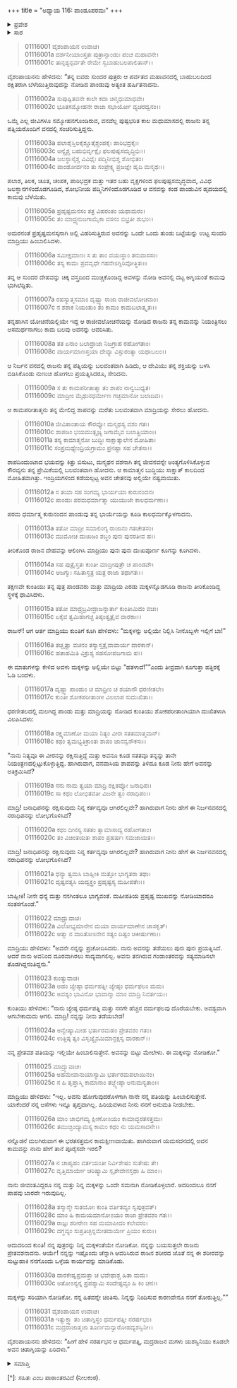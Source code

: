 +++
title = "ಅಧ್ಯಾಯ 116: ಪಾಂಡೂಪರಮಃ"
+++

<details><summary>ಪ್ರವೇಶ</summary>


।।   ಓಂ ಓಂ ನಮೋ ನಾರಾಯಣಾಯ।।   ಶ್ರೀ ವೇದವ್ಯಾಸಾಯ ನಮಃ ।।

ಶ್ರೀ ಕೃಷ್ಣದ್ವೈಪಾಯನ ವೇದವ್ಯಾಸ ವಿರಚಿತ  

**ಶ್ರೀ ಮಹಾಭಾರತ**

**ಆದಿ ಪರ್ವ**

**ಸಂಭವ ಪರ್ವ**

**ಅಧ್ಯಾಯ 116**

</details>


<details><summary>ಸಾರ</summary>

ಮಾದ್ರಿಯನ್ನು ಕೂಡಲು ಹೊರಟ ಪಾಂಡುವಿನ ಮರಣ (1-12). ಕುಂತಿಯು ಮಾದ್ರಿಯನ್ನು ನಿಂದಿಸುವುದು (13-22). ಕುಂತಿಯು ತಾನೇ ಪಾಂಡುವನ್ನು ಹಿಂಬಾಲಿಸಿ ಹೋಗುವುದಾಗಿ ಹೇಳಲು ಮಾದ್ರಿಯು ತಾನೇ ಹೋಗುವಳೆಂದು ಹಠಹಿಡಿದು ಪಾಂಡುವಿನ ಚಿತವನ್ನೇರಿದುದು (23-31).

</details>


> 01116001 ವೈಶಂಪಾಯನ ಉವಾಚ।  
01116001a ದರ್ಶನೀಯಾಂಸ್ತತಃ ಪುತ್ರಾನ್ಪಾಂಡುಃ ಪಂಚ ಮಹಾವನೇ।  
01116001c ತಾನ್ಪಶ್ಯನ್ಪರ್ವತೇ ರೇಮೇ ಸ್ವಬಾಹುಬಲಪಾಲಿತಾನ್।।

ವೈಶಂಪಾಯನನು ಹೇಳಿದನು: “ತನ್ನ ಐವರು ಸುಂದರ ಪುತ್ರರು ಆ ಪರ್ವತದ ಮಹಾವನದಲ್ಲಿ ಬಾಹುಬಲದಿಂದ ರಕ್ಷಿತರಾಗಿ ಬೆಳೆಯುತ್ತಿರುವುದನ್ನು ನೋಡಿದ ಪಾಂಡುವು ಅತ್ಯಂತ ಹರ್ಷಿತನಾದನು.

> 01116002a ಸುಪುಷ್ಪಿತವನೇ ಕಾಲೇ ಕದಾ ಚಿನ್ಮಧುಮಾಧವೇ।  
01116002c ಭೂತಸಮ್ಮೋಹನೇ ರಾಜಾ ಸಭಾರ್ಯೋ ವ್ಯಚರದ್ವನಂ।।

ಒಮ್ಮೆ ಎಲ್ಲ ಜೀವಿಗಳೂ ಸಮ್ಮೋಹನಗೊಂಡಿರುವ, ವನವೆಲ್ಲ ಪುಷ್ಪಭರಿತ ಕಾಲ ಮಧುಮಾಸದಲ್ಲಿ ರಾಜನು ತನ್ನ ಪತ್ನಿಯರೊಂದಿಗೆ ವನದಲ್ಲಿ ಸಂಚರಿಸುತ್ತಿದ್ದನು.

> 01116003a ಪಲಾಶೈಸ್ತಿಲಕೈಶ್ಚೂತೈಶ್ಚಂಪಕೈಃ ಪಾರಿಭದ್ರಕೈಃ।   
01116003c ಅನ್ಯೈಶ್ಚ ಬಹುಭಿರ್ವೃಕ್ಷೈಃ ಫಲಪುಷ್ಪಸಮೃದ್ಧಿಭಿಃ।।  
01116004a ಜಲಸ್ಥಾನೈಶ್ಚ ವಿವಿಧೈಃ ಪದ್ಮಿನೀಭಿಶ್ಚ ಶೋಭಿತಂ।  
01116004c ಪಾಂಡೋರ್ವನಂ ತು ಸಂಪ್ರೇಕ್ಷ್ಯ ಪ್ರಜಜ್ಞೇ ಹೃದಿ ಮನ್ಮಥಃ।।

ಪಲಾಶ, ತಿಲಕ, ಚೂತ, ಚಂಪಕ, ಪಾರಿಭದ್ರಕ ಮತ್ತು ಇತರ ಬಹು ವೃಕ್ಷಗಳಿಂದ ಫಲಪುಷ್ಪಸಮೃದ್ಧವಾದ, ವಿವಿಧ ಜಲಸ್ಥಾನಗಳಿಂದೊಡಗೂಡಿದ, ಶೋಭನೀಯ ಪದ್ಮಿನಿಗಳಿಂದೊಡಗೂಡಿದ ಆ ವನವನ್ನು ಕಂಡ ಪಾಂಡುವಿನ ಹೃದಯದಲ್ಲಿ ಕಾಮವು ಬೆಳೆಯಿತು.

> 01116005a ಪ್ರಹೃಷ್ಟಮನಸಂ ತತ್ರ ವಿಹರಂತಂ ಯಥಾಮರಂ।  
01116005c ತಂ ಮಾದ್ರ್ಯನುಜಗಾಮೈಕಾ ವಸನಂ ಬಿಭ್ರತೀ ಶುಭಂ।।

ಅಮರನಂತೆ ಪ್ರಹೃಷ್ಟಮನಸ್ಕನಾಗಿ ಅಲ್ಲಿ ವಿಹರಿಸುತ್ತಿರುವ ಅವನನ್ನು ಒಂದೇ ಒಂದು ತುಂಡು ಬಟ್ಟೆಯನ್ನು ಉಟ್ಟ ಸುಂದರಿ ಮಾದ್ರಿಯು ಹಿಂಬಾಲಿಸಿದಳು.

> 01116006a ಸಮೀಕ್ಷಮಾಣಃ ಸ ತು ತಾಂ ವಯಃಸ್ಥಾಂ ತನುವಾಸಸಂ।  
01116006c ತಸ್ಯ ಕಾಮಃ ಪ್ರವವೃಧೇ ಗಹನೇಽಗ್ನಿರಿವೋತ್ಥಿತಃ।।

ತನ್ನ ಆ ಸುಂದರ ದೇಹವನ್ನು ಚಿಕ್ಕ ವಸ್ತ್ರದಿಂದ ಮುಚ್ಚಿಕೊಂಡಿದ್ದ ಅವಳನ್ನು ನೋಡಿ ಅವನಲ್ಲಿ ದಟ್ಟ ಅಗ್ನಿಯಂತೆ ಕಾಮವು ಭುಗಿಲೆದ್ದಿತು.

> 01116007a ರಹಸ್ಯಾತ್ಮಸಮಾಂ ದೃಷ್ಟ್ವಾ ರಾಜಾ ರಾಜೀವಲೋಚನಾಂ।  
01116007c ನ ಶಶಾಕ ನಿಯಂತುಂ ತಂ ಕಾಮಂ ಕಾಮಬಲಾತ್ಕೃತಃ।।

ತನ್ನಹಾಗಿನ ಯೋಚನೆಯಲ್ಲಿಯೇ ಇದ್ದ ಆ ರಾಜೀವಲೋಚನೆಯನ್ನು ನೋಡಿದ ರಾಜನು ತನ್ನ ಕಾಮವನ್ನು ನಿಯಂತ್ರಿಸಲು ಅಸಮರ್ಥನಾಗಲು ಕಾಮ ಬಲವು ಅವನನ್ನು ಆವರಿಸಿತು.

> 01116008a ತತ ಏನಾಂ ಬಲಾದ್ರಾಜಾ ನಿಜಗ್ರಾಹ ರಹೋಗತಾಂ।  
01116008c ವಾರ್ಯಮಾಣಸ್ತಯಾ ದೇವ್ಯಾ ವಿಸ್ಫುರಂತ್ಯಾ ಯಥಾಬಲಂ।।

ಆ ನಿರ್ಜನ ವನದಲ್ಲಿ ರಾಜನು ತನ್ನ ಪತ್ನಿಯನ್ನು ಬಲವಂತವಾಗಿ ಹಿಡಿದು, ಆ ದೇವಿಯು ತನ್ನ ಶಕ್ತಿಯನ್ನು ಬಳಸಿ ಬಿಡಿಸಿಕೊಂಡು ನುಣುಚಿ ಹೋಗಲು ಪ್ರಯತ್ನಿಸಿದರೂ, ಸೇರಿದನು.

> 01116009a ಸ ತು ಕಾಮಪರೀತಾತ್ಮಾ ತಂ ಶಾಪಂ ನಾನ್ವಬುಧ್ಯತ।  
01116009c ಮಾದ್ರೀಂ ಮೈಥುನಧರ್ಮೇಣ ಗಚ್ಛಮಾನೋ ಬಲಾದಿವ।।

ಆ ಕಾಮಪರೀತಾತ್ಮನು ತನ್ನ ಮೇಲಿದ್ದ ಶಾಪವನ್ನು ಮರೆತು ಬಲವಂತವಾಗಿ ಮಾದ್ರಿಯನ್ನು ಸೇರಲು ಹೋದನು.

> 01116010a ಜೀವಿತಾಂತಾಯ ಕೌರವ್ಯೋ ಮನ್ಮಥಸ್ಯ ವಶಂ ಗತಃ।  
01116010c ಶಾಪಜಂ ಭಯಮುತ್ಸೃಜ್ಯ ಜಗಾಮೈವ ಬಲಾತ್ಪ್ರಿಯಾಂ।।  
01116011a ತಸ್ಯ ಕಾಮಾತ್ಮನೋ ಬುದ್ಧಿಃ ಸಾಕ್ಷಾತ್ಕಾಲೇನ ಮೋಹಿತಾ।   
01116011c ಸಂಪ್ರಮಥ್ಯೇಂದ್ರಿಯಗ್ರಾಮಂ ಪ್ರನಷ್ಟಾ ಸಹ ಚೇತಸಾ।।

ಶಾಪದಿಂದುಂಟಾದ ಭಯವನ್ನು ಕಿತ್ತು ಬಿಸುಟು, ಮನ್ಮಥನ ವಶನಾಗಿ ತನ್ನ ಜೀವನವನ್ನೇ ಅಂತ್ಯಗೊಳಿಸಿಕೊಳ್ಳುವ ಕೌರವ್ಯನು ತನ್ನ ಪ್ರೇಮಿಕೆಯಲ್ಲಿ ಬಲವಂತವಾಗಿ ಹೋದನು. ಆ ಕಾಮಾತ್ಮನ ಬುದ್ಧಿಯು ಸಾಕ್ಷಾತ್ ಕಾಲದಿಂದ ಮೋಹಿತವಾಗಿತ್ತು. ಇಂದ್ರಿಯಗಳಿಂದ ಕಡೆಯಲ್ಪಟ್ಟ ಅವನ ಚೇತನವು ಅಲ್ಲಿಯೇ ನಷ್ಟವಾಯಿತು.

> 01116012a ಸ ತಯಾ ಸಹ ಸಂಗಮ್ಯ ಭಾರ್ಯಯಾ ಕುರುನಂದನ।  
01116012c ಪಾಂಡುಃ ಪರಮಧರ್ಮಾತ್ಮಾ ಯುಯುಜೇ ಕಾಲಧರ್ಮಣಾ।।

ಪರಮ ಧರ್ಮಾತ್ಮ ಕುರುನಂದನ ಪಾಂಡುವು ತನ್ನ ಭಾರ್ಯೆಯನ್ನು ಕೂಡಿ ಕಾಲಧರ್ಮಕ್ಕೊಳಗಾದನು.

> 01116013a ತತೋ ಮಾದ್ರೀ ಸಮಾಲಿಂಗ್ಯ ರಾಜಾನಂ ಗತಚೇತಸಂ।  
01116013c ಮುಮೋಚ ದುಃಖಜಂ ಶಬ್ಧಂ ಪುನಃ ಪುನರತೀವ ಹ।।

ತೀರಿಕೊಂಡ ರಾಜನ ದೇಹವನ್ನು ಆಲಿಂಗಿಸಿ ಮಾದ್ರಿಯು ಪುನಃ ಪುನಃ ದುಃಖಪೂರ್ಣ ಕೂಗನ್ನು ಕೂಗಿದಳು.

> 01116014a ಸಹ ಪುತ್ರೈಸ್ತತಃ ಕುಂತೀ ಮಾದ್ರೀಪುತ್ರೌ ಚ ಪಾಂಡವೌ।  
01116014c ಆಜಗ್ಮುಃ ಸಹಿತಾಸ್ತತ್ರ ಯತ್ರ ರಾಜಾ ತಥಾಗತಃ।।

ತಕ್ಷಣವೇ ಕುಂತಿಯು ತನ್ನ ಪುತ್ರ ಪಾಂಡವರು ಮತ್ತು ಮಾದ್ರಿಯ ಎರಡು ಮಕ್ಕಳನ್ನೊಡಗೂಡಿ ರಾಜನು ತೀರಿಕೊಂಡಿದ್ದ ಸ್ಥಳಕ್ಕೆ ಧಾವಿಸಿದಳು.

> 01116015a ತತೋ ಮಾದ್ರ್ಯಬ್ರವೀದ್ರಾಜನ್ನಾರ್ತಾ ಕುಂತೀಮಿದಂ ವಚಃ।  
01116015c ಏಕೈವ ತ್ವಮಿಹಾಗಚ್ಛ ತಿಷ್ಠಂತ್ವತ್ರೈವ ದಾರಕಾಃ।।

ರಾಜನ್! ಆಗ ಆರ್ತ ಮಾದ್ರಿಯು ಕುಂತಿಗೆ ಕೂಗಿ ಹೇಳಿದಳು: “ಮಕ್ಕಳನ್ನು ಅಲ್ಲಿಯೇ ನಿಲ್ಲಿಸಿ ನೀನೊಬ್ಬಳೇ ಇಲ್ಲಿಗೆ ಬಾ!”

> 01116016a ತಚ್ಛೃತ್ವಾ ವಚನಂ ತಸ್ಯಾಸ್ತತ್ರೈವಾವಾರ್ಯ ದಾರಕಾನ್।  
01116016c ಹತಾಹಮಿತಿ ವಿಕ್ರುಶ್ಯ ಸಹಸೋಪಜಗಾಮ ಹ।।

ಈ ಮಾತುಗಳನ್ನು ಕೇಳಿದ ಅವಳು ಮಕ್ಕಳನ್ನು ಅಲ್ಲಿಯೇ ಬಿಟ್ಟು “ಹತಳಾದೆ!””ಎಂದು ತೀವ್ರವಾಗಿ ಕೂಗುತ್ತಾ ಹತ್ತಿರಕ್ಕೆ ಓಡಿ ಬಂದಳು.

> 01116017a ದೃಷ್ಟ್ವಾ ಪಾಂಡುಂ ಚ ಮಾದ್ರೀಂ ಚ ಶಯಾನೌ ಧರಣೀತಲೇ।   
01116017c ಕುಂತೀ ಶೋಕಪರೀತಾಂಗೀ ವಿಲಲಾಪ ಸುದುಃಖಿತಾ।।

ಧರಣೀತಲದಲ್ಲಿ ಮಲಗಿದ್ದ ಪಾಂಡು ಮತ್ತು ಮಾದ್ರಿಯನ್ನು ನೋಡಿದ ಕುಂತಿಯು ಶೋಕಪರೀತಾಂಗಿಯಾಗಿ ದುಃಖಿತಳಾಗಿ ವಿಲಪಿಸಿದಳು:

> 01116018a ರಕ್ಷ್ಯಮಾಣೋ ಮಯಾ ನಿತ್ಯಂ ವೀರಃ ಸತತಮಾತ್ಮವಾನ್।  
01116018c ಕಥಂ ತ್ವಮಭ್ಯತಿಕ್ರಾಂತಃ ಶಾಪಂ ಜಾನನ್ವನೌಕಸಃ।।

“ನಾನು ನಿತ್ಯವೂ ಈ ವೀರನನ್ನು ರಕ್ಷಿಸುತ್ತಿದ್ದೆ ಮತ್ತು ಅವನೂ ಕೂಡ ಸತತವೂ ತನ್ನನ್ನು ತಾನೇ ನಿಯಂತ್ರಣದಲ್ಲಿಟ್ಟುಕೊಳ್ಳುತ್ತಿದ್ದ. ಹಾಗಿರುವಾಗ, ವನವಾಸಿಯ ಶಾಪವನ್ನು ತಿಳಿದೂ ಕೂಡ ನೀನು ಹೇಗೆ ಅವನನ್ನು ಅತಿಕ್ರಮಿಸಿದೆ?

> 01116019a ನನು ನಾಮ ತ್ವಯಾ ಮಾದ್ರಿ ರಕ್ಷಿತವ್ಯೋ ಜನಾಧಿಪಃ।  
01116019c ಸಾ ಕಥಂ ಲೋಭಿತವತೀ ವಿಜನೇ ತ್ವಂ ನರಾಧಿಪಂ।।

ಮಾದ್ರಿ! ಜನಾಧಿಪನನ್ನು ರಕ್ಷಿಸುವುದು ನಿನ್ನ ಕರ್ತವ್ಯವೂ ಆಗಿರಲಿಲ್ಲವೇ? ಹಾಗಿರುವಾಗ ನೀನು ಹೇಗೆ ಈ ನಿರ್ಜನವನದಲ್ಲಿ ನರಾಧಿಪನನ್ನು ಲೋಭಗೊಳಿಸಿದೆ?

> 01116020a ಕಥಂ ದೀನಸ್ಯ ಸತತಂ ತ್ವಾಮಾಸಾದ್ಯ ರಹೋಗತಾಂ।  
01116020c ತಂ ವಿಚಿಂತಯತಃ ಶಾಪಂ ಪ್ರಹರ್ಷಃ ಸಮಜಾಯತ।।

ಮಾದ್ರಿ! ಜನಾಧಿಪನನ್ನು ರಕ್ಷಿಸುವುದು ನಿನ್ನ ಕರ್ತವ್ಯವೂ ಆಗಿರಲಿಲ್ಲವೇ? ಹಾಗಿರುವಾಗ ನೀನು ಹೇಗೆ ಈ ನಿರ್ಜನವನದಲ್ಲಿ ನರಾಧಿಪನನ್ನು ಲೋಭಗೊಳಿಸಿದೆ?

> 01116021a ಧನ್ಯಾ ತ್ವಮಸಿ ಬಾಹ್ಲೀಕಿ ಮತ್ತೋ ಭಾಗ್ಯತರಾ ತಥಾ।  
01116021c ದೃಷ್ಟವತ್ಯಸಿ ಯದ್ವಕ್ತ್ರಂ ಪ್ರಹೃಷ್ಟಸ್ಯ ಮಹೀಪತೇಃ।।

ಬಾಹ್ಲೀಕಿ! ನೀನೇ ಧನ್ಯೆ ಮತ್ತು ನನಗಿಂತಲೂ ಭಾಗ್ಯವಂತೆ. ಮಹೀಪತಿಯ ಪ್ರಹೃಷ್ಟ ಮುಖವನ್ನು ನೋಡಿಯಾದರೂ ಸಂತಸಗೊಂಡೆ.”

> 01116022 ಮಾದ್ರ್ಯುವಾಚ।  
01116022a ವಿಲೋಭ್ಯಮಾನೇನ ಮಯಾ ವಾರ್ಯಮಾಣೇನ ಚಾಸಕೃತ್।  
01116022c ಆತ್ಮಾ ನ ವಾರಿತೋಽನೇನ ಸತ್ಯಂ ದಿಷ್ಟಂ ಚಿಕೀರ್ಷುಣಾ।।

ಮಾದ್ರಿಯು ಹೇಳಿದಳು: “ಅವನೇ ನನ್ನನ್ನು ಪ್ರಚೋದಿಸಿದನು. ನಾನು ಅವನನ್ನು ತಡೆಯಲು ಪುನಃ ಪುನಃ ಪ್ರಯತ್ನಿಸಿದೆ. ಆದರೆ ನಾನು ಅವನಿಂದ ದೂರವಾಗಿರಲು ಸಾದ್ಯವಾಗಲಿಲ್ಲ. ಅವನು ತನಗಿರುವ ಗಂಡಾಂತರವನ್ನು ಸತ್ಯಮಾಡಿಸಲೇ ತೊಡಗಿದ್ದನಂತಿದ್ದನು.”

> 01116023 ಕುಂತ್ಯುವಾಚ।  
01116023a ಅಹಂ ಜ್ಯೇಷ್ಠಾ ಧರ್ಮಪತ್ನೀ ಜ್ಯೇಷ್ಠಂ ಧರ್ಮಫಲಂ ಮಮ।  
01116023c ಅವಶ್ಯಂ ಭಾವಿನೋ ಭಾವಾನ್ಮಾ ಮಾಂ ಮಾದ್ರಿ ನಿವರ್ತಯ।।

ಕುಂತಿಯು ಹೇಳಿದಳು: “ನಾನು ಜ್ಯೇಷ್ಠ ಧರ್ಮಪತ್ನಿ ಮತ್ತು ನನಗೇ ಹೆಚ್ಚಿನ ದರ್ಮಫಲವು ದೊರೆಯಬೇಕು. ಅವಶ್ಯವಾಗಿ ಆಗಬೇಕಾದುದು ಆಗಲಿ. ಮಾದ್ರಿ! ನನ್ನನ್ನು ನೀನು ತಡೆಯಬೇಡ!

> 01116024a ಅನ್ವೇಷ್ಯಾಮೀಹ ಭರ್ತಾರಮಹಂ ಪ್ರೇತವಶಂ ಗತಂ।   
01116024c ಉತ್ತಿಷ್ಠ ತ್ವಂ ವಿಸೃಜ್ಯೈನಮಿಮಾನ್ರಕ್ಷಸ್ವ ದಾರಕಾನ್।।

ನನ್ನ ಪ್ರೇತವಶ ಪತಿಯನ್ನು ಇಲ್ಲಿಯೇ ಹಿಂಬಾಲಿಸುತ್ತೇನೆ. ಅವನನ್ನು ಬಿಟ್ಟು ಮೇಲೇಳು. ಈ ಮಕ್ಕಳನ್ನು ನೋಡಿಕೋ.”

> 01116025 ಮಾದ್ರ್ಯುವಾಚ।  
01116025a ಅಹಮೇವಾನುಯಾಸ್ಯಾಮಿ ಭರ್ತಾರಮಪಲಾಯಿನಂ।  
01116025c ನ ಹಿ ತೃಪ್ತಾಸ್ಮಿ ಕಾಮಾನಾಂ ತಜ್ಜ್ಯೇಷ್ಠಾ ಅನುಮನ್ಯತಾಂ।।

ಮಾದ್ರಿಯು ಹೇಳಿದಳು: “ಇಲ್ಲ. ಅವನು ಹೋಗುವುದರೊಳಗಾಗಿ ನಾನೇ ನನ್ನ ಪತಿಯನ್ನು ಹಿಂಬಾಲಿಸುತ್ತೇನೆ. ಯಾಕೆಂದರೆ ನನ್ನ ಆಸೆಗಳು ಇನ್ನೂ ತೃಪ್ತವಾಗಿಲ್ಲ. ಹಿರಿಯವಳಾದ ನೀನು ನನಗೆ ಅನುಮತಿ ನೀಡಬೇಕು.

> 01116026a ಮಾಂ ಚಾಭಿಗಮ್ಯ ಕ್ಷೀಣೋಽಯಂ ಕಾಮಾದ್ಭರತಸತ್ತಮಃ।  
01116026c ತಮುಚ್ಛಿಂದ್ಯಾಮಸ್ಯ ಕಾಮಂ ಕಥಂ ನು ಯಮಸಾದನೇ।।

ನನ್ನೊಡನೆ ಮಲಗಿರುವಾಗ ಈ ಭರತಸತ್ತಮನ ಕಾಮಕ್ಷೀಣವಾಯಿತು. ಹಾಗಿರುವಾಗ ಯಮಸದನದಲ್ಲಿ ಅವನ ಕಾಮವನ್ನು ನಾನು ಹೇಗೆ ತಾನೆ ಪೂರೈಸದೇ ಇರಲಿ?

> 01116027a ನ ಚಾಪ್ಯಹಂ ವರ್ತಯಂತೀ ನಿರ್ವಿಶೇಷಂ ಸುತೇಷು ತೇ।  
01116027c ವೃತ್ತಿಮಾರ್ಯೇ ಚರಿಷ್ಯಾಮಿ ಸ್ಪೃಶೇದೇನಸ್ತಥಾ ಹಿ ಮಾಂ।।

ನಾನು ಜೀವಂತವಿದ್ದರೂ ನನ್ನ ಮತ್ತು ನಿನ್ನ ಮಕ್ಕಳನ್ನು ಒಂದೇ ಸಮನಾಗಿ ನೋಡಿಕೊಳ್ಳಲಾರೆ. ಅದರಿಂದಲೂ ನನಗೆ ಪಾಪವು ಬಾರದೇ ಇರುವುದಿಲ್ಲ.

> 01116028a ತಸ್ಮಾನ್ಮೇ ಸುತಯೋಃ ಕುಂತಿ ವರ್ತಿತವ್ಯಂ ಸ್ವಪುತ್ರವತ್।  
01116028c ಮಾಂ ಹಿ ಕಾಮಯಮಾನೋಽಯಂ ರಾಜಾ ಪ್ರೇತವಶಂ ಗತಃ।।  
01116029a ರಾಜ್ಞಃ ಶರೀರೇಣ ಸಹ ಮಮಾಪೀದಂ ಕಲೇವರಂ।  
01116029c ದಗ್ಧವ್ಯಂ ಸುಪ್ರತಿಚ್ಛನ್ನಮೇತದಾರ್ಯೇ ಪ್ರಿಯಂ ಕುರು।।

ಆದುದರಿಂದ ಕುಂತಿ! ನನ್ನ ಪುತ್ರರನ್ನು ನಿನ್ನ ಮಕ್ಕಳಂತೆಯೇ ನೋಡಿಕೋ. ನನ್ನನ್ನು ಬಯಸುತ್ತಲೇ ರಾಜನು ಪ್ರೇತವಶನಾದನು. ಆರ್ಯೆ! ನನ್ನನ್ನು ಇಷ್ಟೊಂದು ಚೆನ್ನಾಗಿ ಆವರಿಸಿರುವ ರಾಜನ ಶರೀರದ ಜೊತೆ ನನ್ನ ಈ ಶರೀರವನ್ನು ಸುಟ್ಟುಹಾಕಿ ನನಗೊಂದು ಒಳ್ಳೆಯ ಕಾರ್ಯವನ್ನು ಮಾಡಿಕೊಡು.

> 01116030a ದಾರಕೇಷ್ವಪ್ರಮತ್ತಾ ಚ ಭವೇಥಾಶ್ಚ ಹಿತಾ ಮಮ।  
01116030c ಅತೋಽನ್ಯನ್ನ ಪ್ರಪಶ್ಯಾಮಿ ಸಂದೇಷ್ಟವ್ಯಂ ಹಿ ಕಿಂ ಚನ।।

ಮಕ್ಕಳನ್ನು ಸರಿಯಾಗಿ ನೋಡಿಕೋ. ನನ್ನ ಹಿತವನ್ನೇ ಚಿಂತಿಸು. ನಿನ್ನನ್ನು ನಿಂದಿಸುವ ಕಾರಣವೇನೂ ನನಗೆ ತೋರುತ್ತಿಲ್ಲ.””

> 01116031 ವೈಶಂಪಾಯನ ಉವಾಚ।  
01116031a ಇತ್ಯುಕ್ತ್ವಾ ತಂ ಚಿತಾಗ್ನಿಸ್ಥಂ ಧರ್ಮಪತ್ನೀ ನರರ್ಷಭಂ।  
01116031c ಮದ್ರರಾಜಾತ್ಮಜಾ ತೂರ್ಣಮನ್ವಾರೋಹದ್ಯಶಸ್ವಿನೀ।।

ವೈಶಂಪಾಯನನು ಹೇಳಿದನು: “ಹೀಗೆ ಹೇಳಿ ನರರ್ಷಭನ ಆ ಧರ್ಮಪತ್ನಿ, ಮದ್ರರಾಜನ ಮಗಳು ಯಶಸ್ವಿನಿಯು ಕೂಡಲೇ ಅವನ ಚಿತಾಗ್ನಿಯನ್ನು ಏರಿದಳು.”

<details><summary>ಸಮಾಪ್ತಿ</summary>

ಇತಿ ಶ್ರೀ ಮಹಾಭಾರತೇ ಆದಿಪರ್ವಣಿ ಸಂಭವಪರ್ವಣಿ ಪಾಂಡೂಪರಮೇ ಶೋಡಷಾಧಿಕಶತತಮೋಽಧ್ಯಾಯಃ।।  
ಇದು ಶ್ರೀ ಮಹಾಭಾರತದಲ್ಲಿ ಆದಿಪರ್ವದಲ್ಲಿ ಸಂಭವ ಪರ್ವದಲ್ಲಿ ಪಾಂಡೂಪರಮ ಎನ್ನುವ ನೂರಾಹದಿನಾರನೆಯ ಅಧ್ಯಾಯವು.


</details>

[^]: ಸಹಿತಃ ಎಂಬ ಪಾಠಾಂತರವಿದೆ (ನೀಲಕಂಠ).
